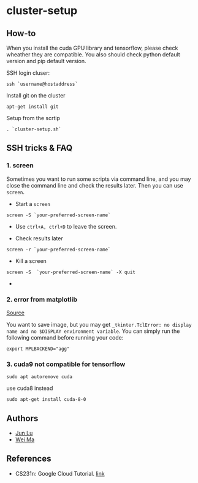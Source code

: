 # cluster-setup

## How-to

When you install the cuda GPU library and tensorflow, please check wheather they are compatible. 
You also should check python default version and pip default version. 

SSH login cluser: 

```
ssh `username@hostaddress`
```

Install git on the cluster

```
apt-get install git
```


Setup from the scrtip

```
. `cluster-setup.sh`
```

## SSH tricks & FAQ

### 1. screen

Sometimes you want to run some scripts via command line, and you may close the command line and check the results later. Then you can use `screen`. 

- Start a `screen`
```
screen -S `your-preferred-screen-name`
```

- Use `ctrl+A, ctrl+D` to leave the screen.

- Check results later
```
screen -r `your-preferred-screen-name`
```

- Kill a screen
```
screen -S  `your-preferred-screen-name` -X quit
```

- [Alternative]: tmux

### 2. error from matplotlib

[Source](https://raspberrypi.stackexchange.com/questions/38294/error-when-attempting-to-create-python-gui-using-tkinter-no-display-name-and-n)

You want to save image, but you may get `_tkinter.TclError: no display name and no $DISPLAY environment variable`. You can simply run the following command before running your code:

```
export MPLBACKEND="agg"
```

### 3. cuda9 not compatible for tensorflow

```
sudo apt autoremove cuda
```

use cuda8 instead

```
sudo apt-get install cuda-8-0
```

## Authors

- [Jun Lu](https://github.com/junlulocky)
- [Wei Ma](https://github.com/Marvinmw)

## References
- CS231n: Google Cloud Tutorial. [link](http://cs231n.github.io/gce-tutorial/)




